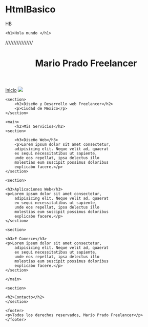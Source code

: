 # HtmlBasico
HB
<!DOCTYPE html>
<html lang="en">
<head>
    <meta charset="UTF-8">
    <meta http-equiv="X-UA-Compatible" content="IE=edge">
    <meta name="viewport" content="width=device-width, initial-scale=1.0">
    <title>Diseñador Freelancer</title>
</head>
<body>
    
    <h1>Hola mundo </h1>
    
</body>
</html>

/////////////////


<!DOCTYPE html>
<html lang="en">
<head>
    <meta charset="UTF-8">
    <meta http-equiv="X-UA-Compatible" content="IE=edge">
    <meta name="viewport" content="width=device-width, initial-scale=1.0">
    <title>Diseñador Freelancer</title>
</head>
<body>
    <header>
        <h1>Mario    Prado    Freelancer</h1>
    </header>
    <nav>
        <a href="nosotros.html">Inicio</a>
        <img src="hero.jpg">
    </nav>


    <section>
        <h2>Diseño y Desarrollo web Freelancer</h2>
        <p>Ciudad de Mexico</p>
    </section>

    <main>
        <h2>Mis Servicios</h2>
    <section>

        <h3>Diseño Web</h3>
        <p>Lorem ipsum dolor sit amet consectetur, 
        adipisicing elit. Neque velit ad, quaerat
        ex sequi necessitatibus ut sapiente, 
        unde eos repellat, ipsa delectus illo 
        molestias eum suscipit possimus doloribus 
        explicabo facere.</p>
    </section>

    <section>

    <h3>Aplicaciones Web</h3>
    <p>Lorem ipsum dolor sit amet consectetur, 
        adipisicing elit. Neque velit ad, quaerat
        ex sequi necessitatibus ut sapiente, 
        unde eos repellat, ipsa delectus illo 
        molestias eum suscipit possimus doloribus 
        explicabo facere.</p>
    </section>
    
    <section>

    <h3>E-Comerce</h3>
    <p>Lorem ipsum dolor sit amet consectetur, 
        adipisicing elit. Neque velit ad, quaerat
        ex sequi necessitatibus ut sapiente, 
        unde eos repellat, ipsa delectus illo 
        molestias eum suscipit possimus doloribus 
        explicabo facere.</p>  
    </section>
    
    </main>

    <section>
        
    <h2>Contacto</h2> 
    </section>

    <footer>
    <p>Todos los derechos reservados, Mario Prado Freelancer</p>
    </footer>

    
    
</body>
</html>
